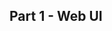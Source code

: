 <!-- .slide: class="center" -->

<i class="fa-duotone fa-browser fa-8x" style="float: right; color: grey;"></i>

## Part 1 - Web UI
